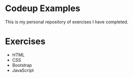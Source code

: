 # Codeup Examples

This is my personal repository of exercises I have completed.

# Exercises
- HTML
- CSS
- Bootstrap
- JavaScript
